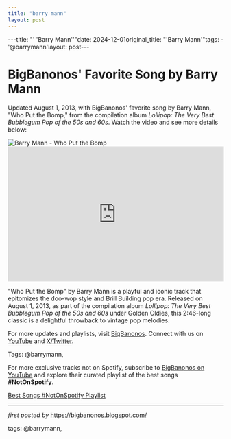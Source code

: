 ```yaml
---
title: "barry mann"
layout: post
---
```

---title: "' 'Barry Mann''"date: 2024-12-01original_title: "'Barry Mann'"tags:  - '@barrymann'layout: post---<!-- Post Title --><h1 >BigBanonos' Favorite Song by Barry Mann</h1> <!-- Introductory Text --><p >Updated August 1, 2013, with BigBanonos' favorite song by Barry Mann, "Who Put the Bomp," from the compilation album *Lollipop: The Very Best Bubblegum Pop of the 50s and 60s*. Watch the video and see more details below:</p> <!-- Featured Image --><div > <img src="https://i.ytimg.com/vi/aumW5e28xic/maxresdefault.jpg" alt="Barry Mann - Who Put the Bomp" /></div> <!-- YouTube Video Embed --><div > <iframe width="100%" height="315" src="https://www.youtube.com/embed/lXmsLe8t_gg" title="Who Put The Bomp - Barry Mann" frameborder="0" allow="accelerometer; autoplay; clipboard-write; encrypted-media; gyroscope; picture-in-picture; web-share" referrerpolicy="strict-origin-when-cross-origin" allowfullscreen></iframe></div> <!-- Song Information --><div > <p>"Who Put the Bomp" by Barry Mann is a playful and iconic track that epitomizes the doo-wop style and Brill Building pop era. Released on August 1, 2013, as part of the compilation album *Lollipop: The Very Best Bubblegum Pop of the 50s and 60s* under Golden Oldies, this 2:46-long classic is a delightful throwback to vintage pop melodies.</p></div> <!-- Footer Links --><div > <p>For more updates and playlists, visit <a href="https://bigbanonos.blogspot.com/" target="_blank">BigBanonos</a>. Connect with us on <a href="https://www.youtube.com/@BigBanonos" target="_blank">YouTube</a> and <a href="https://x.com/bigbanonos" target="_blank">X/Twitter</a>.</p></div> <!-- Tags --><p >Tags: @barrymann,</p><!--Subscribe and Playlist Links--><div>    <p>For more exclusive tracks not on Spotify, subscribe to <a href="https://www.youtube.com/@BigBanonos" target="_blank">BigBanonos on YouTube</a> and explore their curated playlist of the best songs <strong>#NotOnSpotify</strong>.</p>    <p><a href="https://www.youtube.com/playlist?list=PLtuNtuTatqI0kFahUCbtbfenC_ET5O_tr" target="_blank">Best Songs #NotOnSpotify Playlist<br /></a></p></div><hr /><p><em>first posted by</em> <a href="https://bigbanonos.blogspot.com/" rel="noopener" target="_new">https://bigbanonos.blogspot.com/</a></p><p>tags: @barrymann,</p>